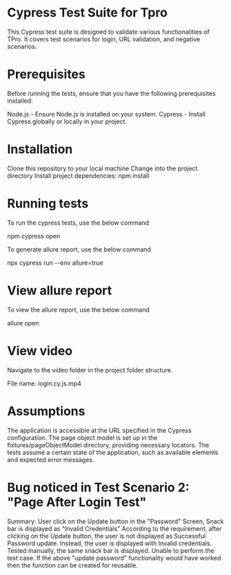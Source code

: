 # Cypress Test Suite for Tpro

This Cypress test suite is designed to validate various functionalities of TPro. It covers test scenarios for login, URL validation, and negative scenarios.

# Prerequisites
Before running the tests, ensure that you have the following prerequisites installed:

Node.js - Ensure Node.js is installed on your system.
Cypress - Install Cypress globally or locally in your project.

# Installation
Clone this repository to your local machine
Change into the project directory
Install project dependencies: npm install

# Running tests
To run the cypress tests, use the below command

npm cypress open

To generate allure report, use the below command

npx cypress run --env allure=true

# View allure report
To view the allure report, use the below command

allure open

# View video 

Navigate to the video folder in the project folder structure.

File name: login.cy.js.mp4

# Assumptions
The application is accessible at the URL specified in the Cypress configuration.
The page object model is set up in the fixtures/pageObjectModel directory, providing necessary locators.
The tests assume a certain state of the application, such as available elements and expected error messages.

# Bug noticed in Test Scenario 2: "Page After Login Test"

Summary: User click on the Update button in the "Password" Screen, Snack bar is displayed as "Invalid Credentials"
According to the requirement, after clicking on the Update button, the user is not displayed as Successful Password update. Instead, the user is displayed with Invalid credentials.
Tested manually, the same snack bar is displayed. Unable to perform the test case.
If the above "update password" functionality would have worked then the function can be created for reusable.

